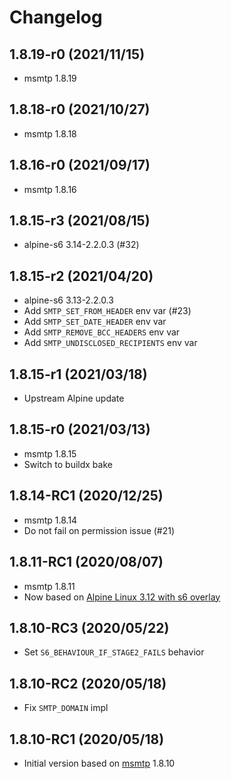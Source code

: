 # Changelog

## 1.8.19-r0 (2021/11/15)

* msmtp 1.8.19

## 1.8.18-r0 (2021/10/27)

* msmtp 1.8.18

## 1.8.16-r0 (2021/09/17)

* msmtp 1.8.16

## 1.8.15-r3 (2021/08/15)

* alpine-s6 3.14-2.2.0.3 (#32)

## 1.8.15-r2 (2021/04/20)

* alpine-s6 3.13-2.2.0.3
* Add `SMTP_SET_FROM_HEADER` env var (#23)
* Add `SMTP_SET_DATE_HEADER` env var
* Add `SMTP_REMOVE_BCC_HEADERS` env var
* Add `SMTP_UNDISCLOSED_RECIPIENTS` env var

## 1.8.15-r1 (2021/03/18)

* Upstream Alpine update

## 1.8.15-r0 (2021/03/13)

* msmtp 1.8.15
* Switch to buildx bake

## 1.8.14-RC1 (2020/12/25)

* msmtp 1.8.14
* Do not fail on permission issue (#21)

## 1.8.11-RC1 (2020/08/07)

* msmtp 1.8.11
* Now based on [Alpine Linux 3.12 with s6 overlay](https://github.com/crazy-max/docker-alpine-s6/)

## 1.8.10-RC3 (2020/05/22)

* Set `S6_BEHAVIOUR_IF_STAGE2_FAILS` behavior

## 1.8.10-RC2 (2020/05/18)

* Fix `SMTP_DOMAIN` impl

## 1.8.10-RC1 (2020/05/18)

* Initial version based on [msmtp](https://marlam.de/msmtp/) 1.8.10
